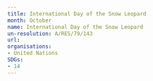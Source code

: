```yaml
---
title: International Day of the Snow Leopard
month: October
name: International Day of the Snow Leopard
un-resolution: A/RES/79/143
url: 
organisations:
- United Nations
SDGs:
- 14
---
```

